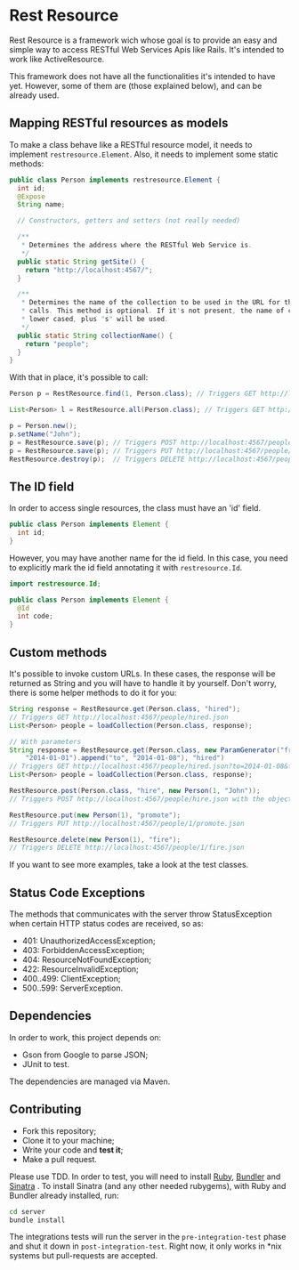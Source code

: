 # Rest Resource

Rest Resource is a framework wich whose goal is to provide an easy and simple
way to access RESTful Web Services Apis like Rails. It's intended to work like
ActiveResource.

This framework does not have all the functionalities it's intended to have yet.
However, some of them are (those explained below), and can be already used.

## Mapping RESTful resources as models

To make a class behave like a RESTful resource model, it needs to implement
`restresource.Element`. Also, it needs to implement some static methods:

```java
public class Person implements restresource.Element {
  int id;
  @Expose
  String name;

  // Constructors, getters and setters (not really needed)

  /**
   * Determines the address where the RESTful Web Service is.
   */
  public static String getSite() {
    return "http://localhost:4567/";
  }

  /**
   * Determines the name of the collection to be used in the URL for the
   * calls. This method is optional. If it's not present, the name of class,
   * lower cased, plus "s" will be used.
   */
  public static String collectionName() {
    return "people";
  }
}
```

With that in place, it's possible to call:

```java
Person p = RestResource.find(1, Person.class); // Triggers GET http://localhost:4567/people/1.json

List<Person> l = RestResource.all(Person.class); // Triggers GET http://localhost:4567/people.json

p = Person.new();
p.setName("John");
p = RestResource.save(p); // Triggers POST http://localhost:4567/people.json
p = RestResource.save(p); // Triggers PUT http://localhost:4567/people/:ID.json
RestResource.destroy(p);  // Triggers DELETE http://localhost:4567/people/:ID.json
```

## The ID field

In order to access single resources, the class must have an 'id' field.

```java
public class Person implements Element {
  int id;
}
```

However, you may have another name for the id field. In this case, you need to
explicitly mark the id field annotating it with `restresource.Id`.

```java
import restresource.Id;

public class Person implements Element {
  @Id
  int code;
}
```

## Custom methods

It's possible to invoke custom URLs. In these cases, the response will
be returned as String and you will have to handle it by yourself. Don't worry,
there is some helper methods to do it for you:

```java
String response = RestResource.get(Person.class, "hired");
// Triggers GET http://localhost:4567/people/hired.json
List<Person> people = loadCollection(Person.class, response);

// With parameters
String response = RestResource.get(Person.class, new ParamGenerator("from",
    "2014-01-01").append("to", "2014-01-08"), "hired")
// Triggers GET http://localhost:4567/people/hired.json?to=2014-01-08&from=2014-01-01
List<Person> people = loadCollection(Person.class, response);

RestResource.post(Person.class, "hire", new Person(1, "John"));
// Triggers POST http://localhost:4567/people/hire.json with the object in the body as JSON

RestResource.put(new Person(1), "promote");
// Triggers PUT http://localhost:4567/people/1/promote.json

RestResource.delete(new Person(1), "fire");
// Triggers DELETE http://localhost:4567/people/1/fire.json
```

If you want to see more examples, take a look at the test classes.

## Status Code Exceptions

The methods that communicates with the server throw StatusException when certain
HTTP status codes are received, so as:

* 401: UnauthorizedAccessException;
* 403: ForbiddenAccessException;
* 404: ResourceNotFoundException;
* 422: ResourceInvalidException;
* 400..499: ClientException;
* 500..599: ServerException.

## Dependencies

In order to work, this project depends on:

* Gson from Google to parse JSON;
* JUnit to test.

The dependencies are managed via Maven.

## Contributing

* Fork this repository;
* Clone it to your machine;
* Write your code and **test it**;
* Make a pull request.

Please use TDD. In order to test, you will need to install [Ruby][1], [Bundler][2]
and [Sinatra][3] . To install Sinatra (and any other needed rubygems),
with Ruby and Bundler already installed, run:

```sh
cd server
bundle install
```

The integrations tests will run the server in the `pre-integration-test` phase
and shut it down in `post-integration-test`. Right now, it only works in *nix
systems but pull-requests are accepted.

[1]: https://www.ruby-lang.org
[2]: http://bundler.io/
[3]: http://www.sinatrarb.com/
